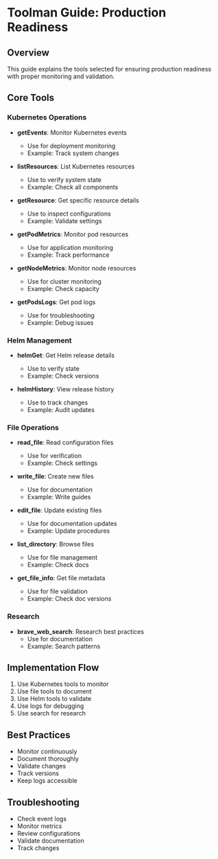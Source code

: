 # Toolman Guide: Production Readiness

## Overview
This guide explains the tools selected for ensuring production readiness with proper monitoring and validation.

## Core Tools

### Kubernetes Operations
- **getEvents**: Monitor Kubernetes events
  - Use for deployment monitoring
  - Example: Track system changes

- **listResources**: List Kubernetes resources
  - Use to verify system state
  - Example: Check all components

- **getResource**: Get specific resource details
  - Use to inspect configurations
  - Example: Validate settings

- **getPodMetrics**: Monitor pod resources
  - Use for application monitoring
  - Example: Track performance

- **getNodeMetrics**: Monitor node resources
  - Use for cluster monitoring
  - Example: Check capacity

- **getPodsLogs**: Get pod logs
  - Use for troubleshooting
  - Example: Debug issues

### Helm Management
- **helmGet**: Get Helm release details
  - Use to verify state
  - Example: Check versions

- **helmHistory**: View release history
  - Use to track changes
  - Example: Audit updates

### File Operations
- **read_file**: Read configuration files
  - Use for verification
  - Example: Check settings

- **write_file**: Create new files
  - Use for documentation
  - Example: Write guides

- **edit_file**: Update existing files
  - Use for documentation updates
  - Example: Update procedures

- **list_directory**: Browse files
  - Use for file management
  - Example: Check docs

- **get_file_info**: Get file metadata
  - Use for file validation
  - Example: Check doc versions

### Research
- **brave_web_search**: Research best practices
  - Use for documentation
  - Example: Search patterns

## Implementation Flow
1. Use Kubernetes tools to monitor
2. Use file tools to document
3. Use Helm tools to validate
4. Use logs for debugging
5. Use search for research

## Best Practices
- Monitor continuously
- Document thoroughly
- Validate changes
- Track versions
- Keep logs accessible

## Troubleshooting
- Check event logs
- Monitor metrics
- Review configurations
- Validate documentation
- Track changes